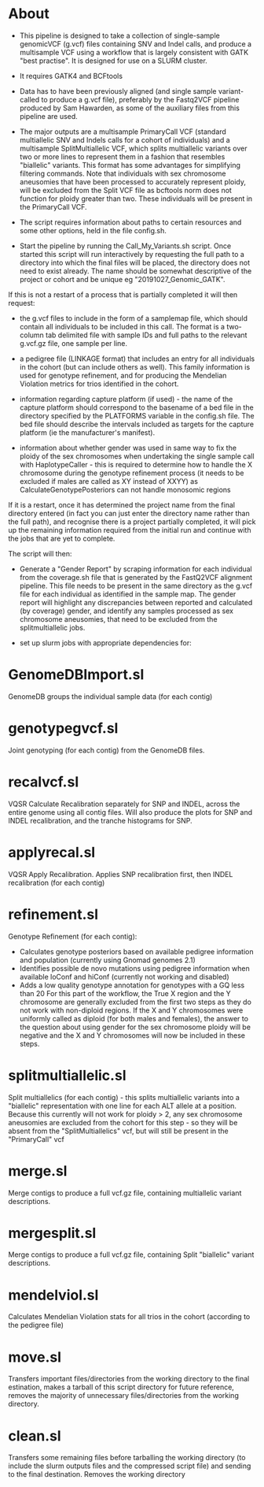 # About
- This pipeline is designed to take a collection of single-sample genomicVCF (g.vcf) files containing SNV and Indel calls, and produce a multisample VCF using a workflow that is largely consistent with GATK "best practise". It is designed for use on a SLURM cluster.

- It requires GATK4 and BCFtools

- Data has to have been previously aligned (and single sample variant-called to produce a g.vcf file), preferably by the Fastq2VCF pipeline produced by Sam Hawarden, as some of the auxiliary files from this pipeline are used.

- The major outputs are a multisample PrimaryCall VCF (standard multiallelic SNV and Indels calls for a cohort of individuals) and a multisample SplitMultiallelic VCF, which splits multiallelic variants over two or more lines to represent them in a fashion that resembles "biallelic" variants. This format has some advantages for simplifying filtering commands. Note that individuals with sex chromosome aneusomies that have been processed to accurately represent ploidy, will be excluded from the Split VCF file as bcftools norm does not function for ploidy greater than two. These individuals will be present in the PrimaryCall VCF. 

- The script requires information about paths to certain resources and some other options, held in the file config.sh.

- Start the pipeline by running the Call_My_Variants.sh script. Once started this script will run interactively by requesting the full path to a directory into which the final files will be placed, the directory does not need to exist already. The name should be somewhat descriptive of the project or cohort and be unique eg "20191027_Genomic_GATK". 

If this is not a restart of a process that is partially completed it will then request:

- the g.vcf files to include in the form of a samplemap file, which should contain all individuals to be included in this call. The format is a two-column tab delimited file with sample IDs and full paths to the relevant g.vcf.gz file, one sample per line.

- a pedigree file (LINKAGE format) that includes an entry for all individuals in the cohort (but can include others as well). This family information is used for genotype refinement, and for producing the Mendelian Violation metrics for trios identified in the cohort.

- information regarding capture platform (if used) - the name of the capture platform should correspond to the basename of a bed file in the directory specified by the PLATFORMS variable in the config.sh file. The bed file should describe the intervals included as targets for the capture platform (ie the manufacturer's manifest).

- information about whether gender was used in same way to fix the ploidy of the sex chromosomes when undertaking the single sample call with HaplotypeCaller - this is required to determine how to handle the X chromosome during the genotype refinement process (it needs to be excluded if males are called as XY instead of XXYY) as CalculateGenotypePosteriors can not handle monosomic regions

If it is a restart, once it has determined the project name from the final directory entered (in fact you can just enter the directory name rather than the full path), and recognise there is a project partially completed, it will pick up the remaining information required from the initial run and continue with the jobs that are yet to complete.

The script will then:
- Generate a "Gender Report" by scraping information for each individual from the coverage.sh file that is generated by the FastQ2VCF alignment pipeline. This file needs to be present in the same directory as the g.vcf file for each individual as identified in the sample map. The gender report will highlight any discrepancies between reported and calculated (by coverage) gender, and identify any samples processed as sex chromosome aneusomies, that need to be excluded from the splitmultiallelic jobs.
 
- set up slurm jobs with appropriate dependencies for:

# GenomeDBImport.sl
GenomeDB groups the individual sample data (for each contig)

# genotypegvcf.sl
Joint genotyping (for each contig) from the GenomeDB files.

# recalvcf.sl
VQSR Calculate Recalibration separately for SNP and INDEL, across the entire genome using all contig files. Will also produce the plots for SNP and INDEL recalibration, and the tranche histograms for SNP.

# applyrecal.sl
VQSR Apply Recalibration. Applies SNP recalibration first, then INDEL recalibration (for each contig)

# refinement.sl
Genotype Refinement (for each contig):
- Calculates genotype posteriors based on available pedigree information and population (currently using Gnomad genomes 2.1)
- Identifies possible de novo mutations using pedigree information when available loConf and hiConf (currently not working and disabled)
- Adds a low quality genotype annotation for genotypes with a GQ less than 20
For this part of the workflow, the True X region and the Y chromosome are generally excluded from the first two steps as they do not work with non-diploid regions. If the X and Y chromosomes were uniformly called as diploid (for both males and females), the answer to the question about using gender for the sex chromosome ploidy will be negative and the X and Y chromosomes will now be included in these steps.

# splitmultiallelic.sl
Split multiallelics (for each contig) - this splits multiallelic variants into a "biallelic" representation with one line for each ALT allele at a position. Because this currently will not work for ploidy > 2, any sex chromosome aneusomies are excluded from the cohort for this step - so they will be absent from the "SplitMultiallelics" vcf, but will still be present in the "PrimaryCall" vcf

# merge.sl
Merge contigs to produce a full vcf.gz file, containing multiallelic variant descriptions.

# mergesplit.sl
Merge contigs to produce a full vcf.gz file, containing Split "biallelic" variant descriptions.

# mendelviol.sl
Calculates Mendelian Violation stats for all trios in the cohort (according to the pedigree file)

# move.sl 
Transfers important files/directories from the working directory to the final estination, makes a tarball of this script directory for future reference, removes the majority of unnecessary files/directories from the working directory.

# clean.sl
Transfers some remaining files before tarballing the working directory (to include the slurm outputs files and the compressed script file) and sending to the final destination. Removes the working directory
